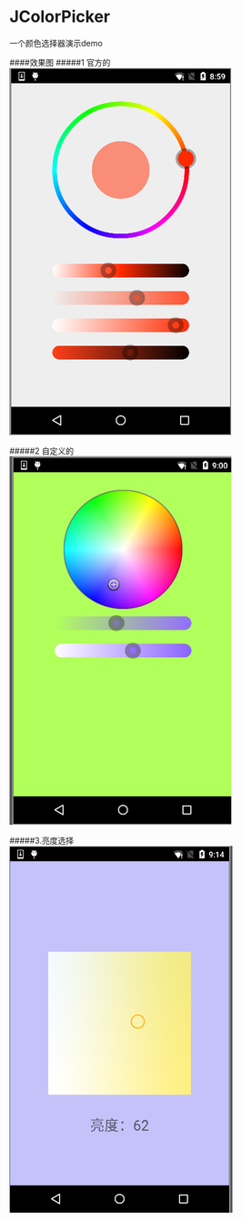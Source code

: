 # JColorPicker
一个颜色选择器演示demo
  
####效果图
#####1 官方的
![icon](https://github.com/wangjia55/JColorPicker/blob/master/screenshot/pic1.png)</br>

#####2 自定义的
![icon](https://github.com/wangjia55/JColorPicker/blob/master/screenshot/pic2.png)</br>

#####3.亮度选择
![icon](https://github.com/wangjia55/JColorPicker/blob/master/screenshot/pic3.png)</br>
